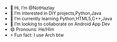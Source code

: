 - 👋 Hi, I’m @NotHazlay
- 👀 I’m interested in DIY projects,Python,Java 
- 🌱 I’m currently learning Python,HTML5,C++,Java
- 💞️ I’m looking to collaborate on Android App Dev
- 😄 Pronouns: He/Him
- ⚡ Fun fact: I use Arch btw

<!---
NotHazlay/NotHazlay is a ✨ special ✨ repository because its `README.md` (this file) appears on your GitHub profile.
You can click the Preview link to take a look at your changes.
--->
